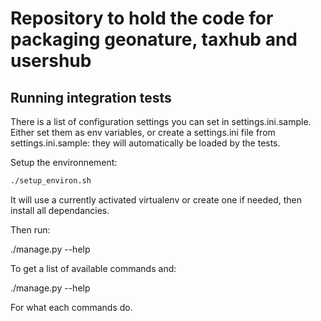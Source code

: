 # Repository to hold the code for packaging geonature, taxhub and usershub

## Running integration tests

There is a list of configuration settings you can set in settings.ini.sample. Either set them as env variables, or create a settings.ini file from settings.ini.sample: they will automatically be loaded by the tests.

Setup the environnement:

```bash
./setup_environ.sh
```

It will use a currently activated virtualenv or create one if needed, then install all dependancies.

Then run:

./manage.py --help

To get a list of available commands and:

./manage.py <command> --help

For what each commands do.


